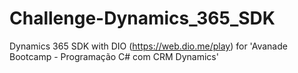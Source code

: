 # Challenge-Dynamics_365_SDK
Dynamics 365 SDK with DIO (https://web.dio.me/play) for 'Avanade Bootcamp - Programação C# com CRM Dynamics'

